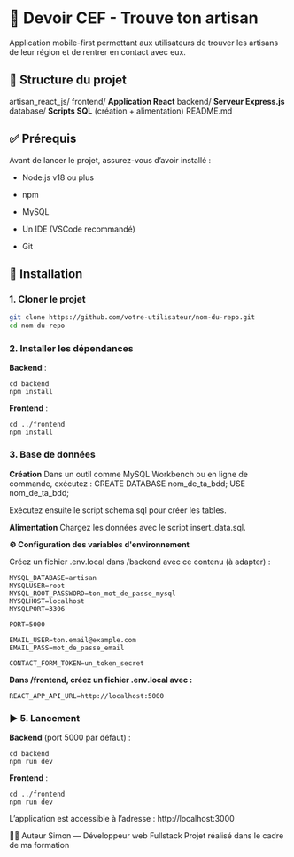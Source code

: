 # 🎲 Devoir CEF - Trouve ton artisan
Application mobile-first permettant aux utilisateurs de trouver les artisans de leur région et de rentrer en contact avec eux.

## 📁 Structure du projet
artisan_react_js/
frontend/  **Application React**
backend/  **Serveur Express.js**
database/  **Scripts SQL** (création + alimentation)
README.md

## ✅ Prérequis
Avant de lancer le projet, assurez-vous d’avoir installé :


- Node.js v18 ou plus

- npm

- MySQL

- Un IDE (VSCode recommandé)

- Git

## 🚀 Installation

### 1. Cloner le projet
``` bash
git clone https://github.com/votre-utilisateur/nom-du-repo.git
cd nom-du-repo
```

### 2. Installer les dépendances
**Backend** :
```
cd backend
npm install
```
**Frontend** :
```
cd ../frontend
npm install
```

### 3. Base de données

**Création**
Dans un outil comme MySQL Workbench ou en ligne de commande, exécutez :
CREATE DATABASE nom_de_ta_bdd;
USE nom_de_ta_bdd;

Exécutez ensuite le script schema.sql pour créer les tables.

**Alimentation**
Chargez les données avec le script insert_data.sql.

**⚙️ Configuration des variables d'environnement**

Créez un fichier .env.local dans /backend avec ce contenu (à adapter) :

```
MYSQL_DATABASE=artisan
MYSQLUSER=root
MYSQL_ROOT_PASSWORD=ton_mot_de_passe_mysql
MYSQLHOST=localhost
MYSQLPORT=3306

PORT=5000

EMAIL_USER=ton.email@example.com
EMAIL_PASS=mot_de_passe_email

CONTACT_FORM_TOKEN=un_token_secret
```

**Dans /frontend, créez un fichier .env.local avec :**

```
REACT_APP_API_URL=http://localhost:5000
```

### ▶️ 5. Lancement
**Backend** (port 5000 par défaut) :
```
cd backend
npm run dev
```

**Frontend** :
```
cd ../frontend
npm run dev
```

L’application est accessible à l’adresse : http://localhost:3000

👨‍💻 Auteur
Simon — Développeur web Fullstack
Projet réalisé dans le cadre de ma formation
